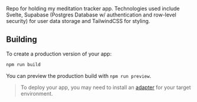 Repo for holding my meditation tracker app. Technologies used include Svelte, Supabase (Postgres Database w/ authentication and row-level security) for user data storage and TailwindCSS for styling.



## Building

To create a production version of your app:

```bash
npm run build
```

You can preview the production build with `npm run preview`.

> To deploy your app, you may need to install an [adapter](https://kit.svelte.dev/docs/adapters) for your target environment.
